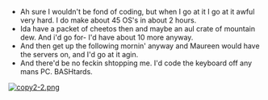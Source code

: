 - Ah sure I wouldn't be fond of coding, but when I go at it I go at it awful very hard. I do make about 45 OS's in about 2 hours. 
- Ida have a packet of cheetos then and maybe an aul crate of mountain dew. And i'd go for- I'd have about 10 more anyway.
- And then get up the following mornin' anyway and Maureen would have the servers on, and I'd go at it agin.
- And there'd be no feckin shtopping me. I'd code the keyboard off any mans PC. BASHtards.

[![copy2-2.png](https://i.postimg.cc/Dwmx8963/copy2-2.png)](https://postimg.cc/JsVNFdSp)
<!---
m-a-z-z-z/m-a-z-z-z is a ✨ special ✨ repository because its `README.md` (this file) appears on your GitHub profile.
You can click the Preview link to take a look at your changes.
--->
